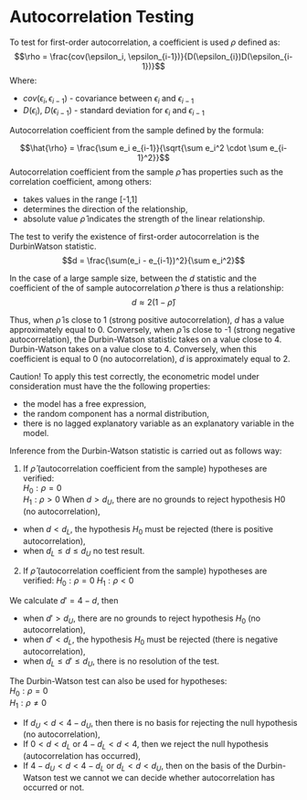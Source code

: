 # Autocorrelation Testing
To test for first-order autocorrelation, a coefficient is used $\rho$ defined as:
$$\rho = \frac{cov(\epsilon_i, \epsilon_{i-1})}{D(\epsilon_{i})D(\epsilon_{i-1})}$$
Where:
- $cov(\epsilon_i, \epsilon_{i-1})$ - covariance between $\epsilon_i$ and $\epsilon_{i-1}$
- $D(\epsilon_i)$, $D(\epsilon_{i-1})$ - standard deviation for $\epsilon_i$ and $\epsilon_{i-1}$

Autocorrelation coefficient from the sample defined by the formula:

$$\hat{\rho} = \frac{\sum e_i e_{i-1}}{\sqrt{\sum e_i^2 \cdot \sum e_{i-1}^2}}$$
Autocorrelation coefficient from the sample $\hat{\rho}$ has properties such as the correlation coefficient, among others:
- takes values in the range [-1,1]
- determines the direction of the relationship,
- absolute value $\hat{\rho}$ indicates the strength of the linear relationship.

The test to verify the existence of first-order autocorrelation is the DurbinWatson statistic.
$$d = \frac{\sum(e_i - e_{i-1})^2}{\sum e_i^2}$$

In the case of a large sample size, between the $d$ statistic and the coefficient of the of sample autocorrelation  $\hat{\rho}$ there is thus a relationship:
$$d \approx 2(1-\hat{\rho})$$

Thus, when $\hat{\rho}$ is close to 1 (strong positive autocorrelation), $d$ has a value approximately equal to 0. Conversely, when
$\hat{\rho}$ is close to -1 (strong negative autocorrelation), the Durbin-Watson statistic takes on a value close to 4.
Durbin-Watson takes on a value close to 4. Conversely, when this coefficient is equal to 0 (no autocorrelation), $d$ is approximately equal to 2.

Caution!
To apply this test correctly, the econometric model under consideration must have the the following properties:
- the model has a free expression,
- the random component has a normal distribution,
- there is no lagged explanatory variable as an explanatory variable in the model.

Inference from the Durbin-Watson statistic is carried out as follows way:

1. If $\hat{\rho}$ (autocorrelation coefficient from the sample) hypotheses are verified:  
$H_0: \rho = 0$    
$H_1: \rho > 0$
When $d > d_U$, there are no grounds to reject hypothesis H0 (no autocorrelation),
- when $d < d_L$, the hypothesis $H_0$ must be rejected (there is positive autocorrelation),
- when $d_L \leq d \leq d_U$ no test result.

2. If $\hat{\rho}$ (autocorrelation coefficient from the sample) hypotheses are verified:
$H_0: \rho = 0$
$H_1: \rho < 0$

We calculate $d' = 4-d$, then
- when $d' > d_U$, there are no grounds to reject hypothesis $H_0$ (no autocorrelation),
- when $d' < d_L$, the hypothesis $H_0$ must be rejected (there is negative autocorrelation),
- when $d_L \leq d' \leq d_U$, there is no resolution of the test.

The Durbin-Watson test can also be used for hypotheses:  
$H_0: \rho = 0$  
$H_1: \rho \neq 0$   
- If $d_U < d < 4 - d_U$, then there is no basis for rejecting the null hypothesis (no autocorrelation),  
- If $0 < d < d_L$ or $4 - d_L < d < 4$, then we reject the null hypothesis (autocorrelation has occurred),  
- If $4-d_U < d < 4-d_L$ or $d_L < d < d_U$, then on the basis of the Durbin-Watson test we cannot we can decide whether autocorrelation has occurred or not.  
